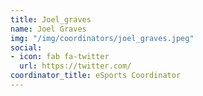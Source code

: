 ```yaml
---
title: Joel_graves
name: Joel Graves
img: "/img/coordinators/joel_graves.jpeg"
social:
- icon: fab fa-twitter
  url: https://twitter.com/
coordinator_title: eSports Coordinator
---
```


